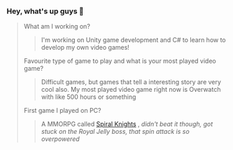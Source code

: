 ### Hey, what's up guys 👋

> What am I working on?
> > I'm working on Unity game development and C# to learn how to develop my own video games!
> > 
> Favourite type of game to play and what is your most played video game?
> > Difficult games, but games that tell a interesting story are very cool also. My most played video game right now is Overwatch with like 500 hours or something
> > 
> First game I played on PC?
> > A MMORPG called [Spiral Knights](https://store.steampowered.com/app/99900/Spiral_Knights/) , *didn't beat it though, got stuck on the Royal Jelly boss, that spin attack is so overpowered*
> >

<!--
**christehyo/christehyo** is a ✨ _special_ ✨ repository because its `README.md` (this file) appears on your GitHub profile.

Here are some ideas to get you started:

- 🔭 I’m currently working on ...
- 🌱 I’m currently learning ...
- 👯 I’m looking to collaborate on ...
- 🤔 I’m looking for help with ...
- 💬 Ask me about ...
- 📫 How to reach me: ...
- 😄 Pronouns: ...
- ⚡ Fun fact: ...
-->
